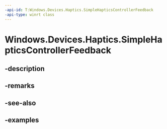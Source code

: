```yaml
---
-api-id: T:Windows.Devices.Haptics.SimpleHapticsControllerFeedback
-api-type: winrt class
---
```


<!-- Class syntax.
public class SimpleHapticsControllerFeedback 
-->

# Windows.Devices.Haptics.SimpleHapticsControllerFeedback

## -description

## -remarks

## -see-also

## -examples

